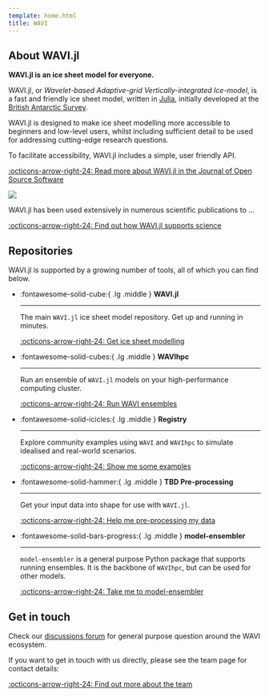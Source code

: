 ```yaml
---
template: home.html
title: WAVI
---
```


## About WAVI.jl

**WAVI.jl is an ice sheet model for everyone.**

WAVI.jl, or _Wavelet-based Adaptive-grid Vertically-integrated Ice-model_, is a fast and friendly ice
sheet model, written in [Julia](https://julialang.org/), initially developed at
the [British Antarctic Survey](https://www.bas.ac.uk/).

WAVI.jl is designed to make ice sheet modelling more accessible to beginners and low-level users,
whilst including sufficient detail to be used for addressing cutting-edge research questions.

To facilitate accessibility, WAVI.jl includes a simple, user friendly API.

[:octicons-arrow-right-24: Read more about WAVI.jl in the Journal of Open Source Software](https://joss.theoj.org/papers/10.21105/joss.05584)

![](https://raw.githubusercontent.com/RJArthern/WAVI.jl/refs/tags/v0.0.2/schematic_lores.png)

WAVI.jl has been used extensively in numerous scientific publications to ...

[:octicons-arrow-right-24: Find out how WAVI.jl supports science](publications.md)

## Repositories

WAVI.jl is supported by a growing number of tools, all of which you can find below.

<div class="grid cards" markdown>

-   :fontawesome-solid-cube:{ .lg .middle } __WAVI.jl__

    ---

    The main `WAVI.jl` ice sheet model repository. Get up
    and running in minutes.

    [:octicons-arrow-right-24: Get ice sheet modelling](https://github.com/WAVI-ice-sheet-model/WAVI.jl)

-   :fontawesome-solid-cubes:{ .lg .middle } __WAVIhpc__

    ---

    Run an ensemble of `WAVI.jl` models on your high-performance computing cluster.

    [:octicons-arrow-right-24: Run WAVI ensembles](https://github.com/WAVI-ice-sheet-model/WAVIhpc)

-   :fontawesome-solid-icicles:{ .lg .middle } __Registry__

    ---

    Explore community examples using `WAVI` and `WAVIhpc` to simulate idealised and real-world scenarios. 

    [:octicons-arrow-right-24: Show me some examples](https://github.com/WAVI-ice-sheet-model/example-registry)


-   :fontawesome-solid-hammer:{ .lg .middle } __TBD Pre-processing__

    ---

    Get your input data into shape for use with `WAVI.jl`.

    [:octicons-arrow-right-24: Help me pre-processing my data](#)

-   :fontawesome-solid-bars-progress:{ .lg .middle } __model-ensembler__

    ---

    `model-ensembler` is a general purpose Python package that supports running ensembles. It is the
    backbone of `WAVIhpc`, but can be used for other models. 

    [:octicons-arrow-right-24: Take me to model-ensembler](https://github.com/environmental-forecasting/model-ensembler)

</div>

## Get in touch

Check our [discussions forum](https://github.com/orgs/WAVI-ice-sheet-model/discussions) for general purpose question around the WAVI ecosystem.

If you want to get in touch with us directly, please see the team page for contact details:


[:octicons-arrow-right-24: Find out more about the team](authors.md)
